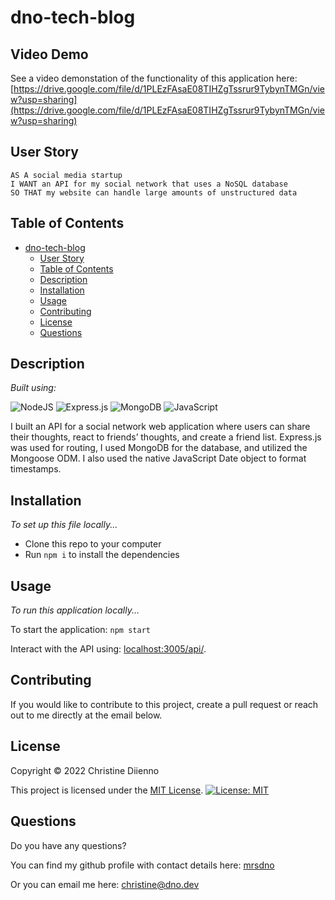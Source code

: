 # dno-tech-blog

## Video Demo
  
  See a video demonstation of the functionality of this application here: [https://drive.google.com/file/d/1PLEzFAsaE08TIHZgTssrur9TybynTMGn/view?usp=sharing](https://drive.google.com/file/d/1PLEzFAsaE08TIHZgTssrur9TybynTMGn/view?usp=sharing)

## User Story

    AS A social media startup
    I WANT an API for my social network that uses a NoSQL database
    SO THAT my website can handle large amounts of unstructured data

## Table of Contents

- [dno-tech-blog](#dno-tech-blog)
  - [User Story](#user-story)
  - [Table of Contents](#table-of-contents)
  - [Description](#description)
  - [Installation](#installation)
  - [Usage](#usage)
  - [Contributing](#contributing)
  - [License](#license)
  - [Questions](#questions)

## Description

*Built using:*

![NodeJS](https://img.shields.io/badge/node.js-6DA55F?style=for-the-badge&logo=node.js&logoColor=white)
![Express.js](https://img.shields.io/badge/express.js-%23404d59.svg?style=for-the-badge&logo=express&logoColor=%2361DAFB)
![MongoDB](https://img.shields.io/badge/MongoDB-%234ea94b.svg?style=for-the-badge&logo=mongodb&logoColor=white)
![JavaScript](https://img.shields.io/badge/javascript-%23323330.svg?style=for-the-badge&logo=javascript&logoColor=%23F7DF1E)

I built an API for a social network web application where users can share their thoughts, react to friends’ thoughts, and create a friend list. Express.js was used for routing, I used MongoDB for the database, and utilized the Mongoose ODM. I also used the native JavaScript Date object to format timestamps.

## Installation

*To set up this file locally...*

 - Clone this repo to your computer
 - Run `npm i` to install the dependencies

## Usage

*To run this application locally...*

To start the application: `npm start`

Interact with the API using: [localhost:3005/api/](localhost:3005/api/).

## Contributing

If you would like to contribute to this project, create a pull request or reach out to me directly at the email below.

## License

Copyright © 2022 Christine Diienno

This project is licensed under the [MIT License](https://mit-license.org/).
[![License: MIT](https://img.shields.io/badge/License-MIT-yellow.svg)](https://opensource.org/licenses/MIT)

## Questions

Do you have any questions? 

You can find my github profile with contact details here: [mrsdno](https://github.com/mrsdno)

Or you can email me here: [christine@dno.dev](mailto:christine@dno.dev)

